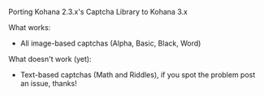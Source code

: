 Porting Kohana 2.3.x's Captcha Library to Kohana 3.x

What works:

* All image-based captchas (Alpha, Basic, Black, Word)

What doesn't work (yet):

* Text-based captchas (Math and Riddles), if you spot the problem post an issue, thanks!
